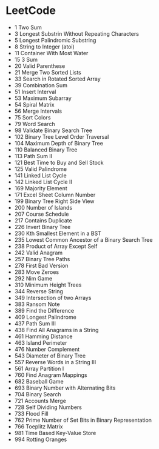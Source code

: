# LeetCode
* 1 Two Sum
* 3 Longest Substrin Without Repeating Characters
* 5 Longest Palindromic Substring
* 8 String to Integer (atoi)
* 11 Container With Most Water
* 15 3 Sum
* 20 Valid Parenthese
* 21 Merge Two Sorted Lists
* 33 Search in Rotated Sorted Array
* 39 Combination Sum
* 51 Insert Interval
* 53 Maximum Subarray
* 54 Spiral Matrix
* 56 Merge Intervals
* 75 Sort Colors
* 79 Word Search
* 98 Validate Binary Search Tree 
* 102 Binary Tree Level Order Traversal
* 104 Maximum Depth of Binary Tree
* 110 Balanced Binary Tree
* 113 Path Sum II
* 121 Best Time to Buy and Sell Stock
* 125 Valid Palindrome
* 141 Linked List Cycle
* 142 Linked List Cycle II
* 169 Majority Element
* 171 Excel Sheet Column Number
* 199 Binary Tree Right Side View
* 200 Number of Islands
* 207 Course Schedule
* 217 Contains Duplicate
* 226 Invert Binary Tree
* 230 Kth Smallest Element in a BST
* 235 Lowest Common Ancestor of a Binary Search Tree
* 238 Product of Array Except Self
* 242 Valid Anagram
* 257 Binary Tree Paths
* 278 First Bad Version
* 283 Move Zeroes
* 292 Nim Game 
* 310 Minimum Height Trees
* 344 Reverse String
* 349 Intersection of two Arrays
* 383 Ransom Note
* 389 Find the Difference
* 409 Longest Palindrome
* 437 Path Sum III
* 438 Find All Anagrams in a String
* 461 Hamming Distance
* 463 Island Perimeter
* 476 Number Complement
* 543 Diameter of Binary Tree
* 557 Reverse Words in a String III
* 561 Array Partition I
* 760 Find Anagram Mappings
* 682 Baseball Game
* 693 Binary Number with Alternating Bits
* 704 Binary Search
* 721 Accounts Merge
* 728 Self Dividing Numbers
* 733 Flood Fill
* 762 Prime Number of Set Bits in Binary Representation
* 766 Toeplitz Matrix
* 981 Time Based Key-Value Store
* 994 Rotting Oranges
